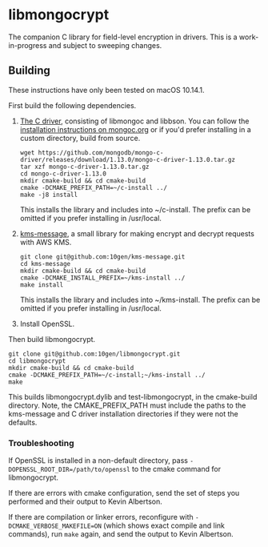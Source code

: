 # libmongocrypt #
The companion C library for field-level encryption in drivers. This is a work-in-progress and subject to sweeping changes.

## Building ##
These instructions have only been tested on macOS 10.14.1.

First build the following dependencies.

1. [The C driver](https://github.com/mongodb/mongo-c-driver), consisting of libmongoc and libbson.
   You can follow the [installation instructions on mongoc.org](http://mongoc.org/libmongoc/current/installing.html) or if you'd prefer installing in a custom directory, build from source.
   ```
   wget https://github.com/mongodb/mongo-c-driver/releases/download/1.13.0/mongo-c-driver-1.13.0.tar.gz
   tar xzf mongo-c-driver-1.13.0.tar.gz
   cd mongo-c-driver-1.13.0
   mkdir cmake-build && cd cmake-build
   cmake -DCMAKE_PREFIX_PATH=~/c-install ../
   make -j8 install
   ```
   This installs the library and includes into ~/c-install. The prefix can be omitted if you prefer installing in /usr/local.
2. [kms-message](https://github.com/10gen/kms-message), a small library for making encrypt and decrypt requests with AWS KMS.

   ```
   git clone git@github.com:10gen/kms-message.git
   cd kms-message
   mkdir cmake-build && cd cmake-build
   cmake -DCMAKE_INSTALL_PREFIX=~/kms-install ../
   make install
   ```
   This installs the library and includes into ~/kms-install. The prefix can be omitted if you prefer installing in /usr/local.
   
3. Install OpenSSL.

Then build libmongocrypt.

```
git clone git@github.com:10gen/libmongocrypt.git
cd libmongocrypt
mkdir cmake-build && cd cmake-build
cmake -DCMAKE_PREFIX_PATH=~/c-install;~/kms-install ../
make
```

This builds libmongocrypt.dylib and test-libmongocrypt, in the cmake-build directory. Note, the CMAKE_PREFIX_PATH must include the paths to the kms-message and C driver installation directories if they were not the defaults.

### Troubleshooting ###
If OpenSSL is installed in a non-default directory, pass `-DOPENSSL_ROOT_DIR=/path/to/openssl` to the cmake command for libmongocrypt. 

If there are errors with cmake configuration, send the set of steps you performed and their output to Kevin Albertson.

If there are compilation or linker errors, reconfigure with `-DCMAKE_VERBOSE_MAKEFILE=ON` (which shows exact compile and link commands), run `make` again, and send the output to Kevin Albertson.